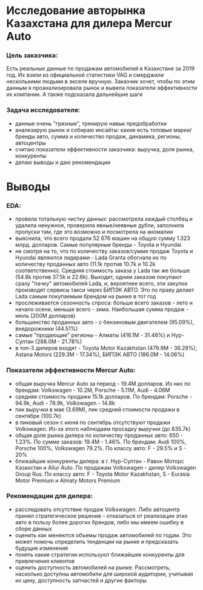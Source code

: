# Исследование авторынка Казахстана для дилера Mercur Auto

### Цель заказчика:
Есть реальные данные по продажам автомобилей в Казахстане за 2019 год. Их взяли из официальной статистики VAG и смерджили несколькими людьми в экселе вручную. Заказчик хочет, чтобы по этим данным я проанализировала рынок и вывела показатели эффективности их компании. А также подсказала дальнейшие шаги

### Задача исследователя:
- данные очень "грязные", тренирую навык предобработки
- анализирую рынок и собираю инсайты: какие есть топовые марки/бренды авто, сумма и количество продаж, динамика, регионы, автоцентры
- считаю показатели эффективности заказчика: выручка, доля рынка, конкуренты
- делаю выводы и даю рекомендации

# Выводы

### EDA:
- провела тотальную чистку данных: рассмотрела каждый столбец и удалила ненужное, проверила явные/неявные дубли, заполнила пропуски там, где это возможно и посмотрела на аномалии
- выяснила, что всего продали 52 676 машин на общую сумму 1.323 млрд. долларов. Самые популярные бренды - Toyota и Hyundai
- не смотря на то, что по количеству заказов/сумме продаж Toyota и Hyundai являются лидерами - Lada Granta обогнала их по количеству проданных авто (11.1k против 10.7k и 10.2k соответственно). Средняя стоимость заказа у Lada так же больше (54.8k против 37.5k и 22.6k). Выходит, одним заказом покупают сразу "пачку" автомобилей Lada, и, вероятнее всего, эти закупки производят сервисы такси через БИПЭК АВТО. Это по праву делает Lada самым покупаемым брендом на рынке в тот год
- прослеживается сезонность спроса: больше всего заказов - лето и начало осени, меньше всего - зима. Наибольшая сумма продаж - июль (200М долларов)
- большинство проданных авто - с бензиновым двигателем (95.09%), внедорожники (44.51%)
- самые "продающие" регионы - Алматы (416.1М - 31.46%) и Нур-Султан (288.0М - 21.78%)
- в топ-3 дилеров входят - Toyota Motor Kazakhstan (479.9M - 36.28%), Astana Motors (229.3M - 17.34%), БИПЭК АВТО (186.0M - 14.06%)

### Показатели эффективности Mercur Auto:
- общая выручка Mercur Auto за период - 19.4M долларов. Из них по брендам: Volkswagen - 10.2М, Porsche - 5.11М, Audi - 4.06М
- средняя стоимость продажи 15.1k долларов. По брендам: Porsche - 94.9k, Audi - 78.9k, Volkswagen - 14.8k
- пик выручки в мае (3.69М), пик средней стоимости продажи в сентябре (100.7k)
- в пиковый сезон с июня по сентябрь отсутствуют продажи Volkswagen. Из-за этого наблюдаем просадку выручки (до 835.7k)
- общая доля рынка дилера по количеству проданных авто: 650 - 1.23%. По сумме заказов: 19.4М - 1.46%. По брендам: Audi 100%, Porsche 100%, Volkswagen 79.2%. По классу авто: F - 29.5% и S - 20%
- ближайшие конкуренты дилера: в г. Нур-Султан - Равон Моторс Казахстан и Allur Auto. По продажам Volkswagen - дилер Volkswagen Group Rus. По классу авто: F - Toyota Motor Kazakhstan, S - Eurasia Motor Premium и Almaty Motors Premium

### Рекомендации для дилера:

- расследовать отсутствие продаж Volkswagen. Либо автоцентр принял стратегическое решение - отказаться от реализации этих авто в пользу более дорогих брендов, либо мы имеем ошибку в сборе данных
- оценить как меняются объемы продаж автомобилей по годам. Это может помочь определить тенденции на рынке и предсказать будущие изменения
- понять какие стратегии используют ближайшие конкуренты для привлечения клиентов
- оценить доступность автомобилей на рынке. Рассмотреть, насколько доступны автомобили для широкой аудитории, учитывая их цену, доступность запчастей и другие факторы 
